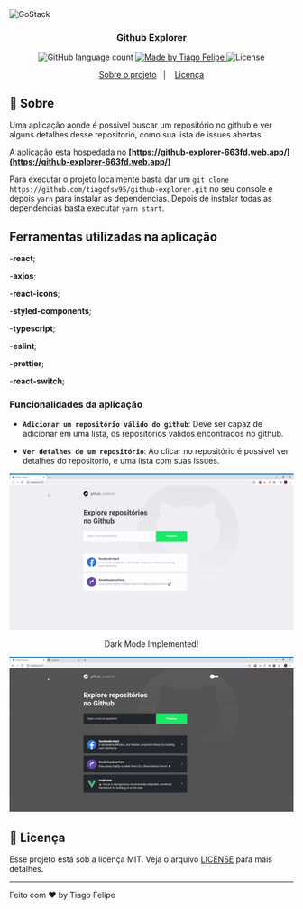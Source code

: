 <img alt="GoStack" src="https://storage.googleapis.com/golden-wind/bootcamp-gostack/header-desafios.png" />

<h3 align="center">
  Github Explorer
</h3>

<p align="center">
  <img alt="GitHub language count" src="https://img.shields.io/github/languages/count/rocketseat/bootcamp-gostack-desafios?color=%2304D361">

  <a href="https://www.linkedin.com/in/tiago-felipe-sanches-vieira-457764139/r">
    <img alt="Made by Tiago Felipe" src="https://img.shields.io/badge/made%20by-Tiago%20Felipe-%2304D361">
  </a>

  <img alt="License" src="https://img.shields.io/badge/license-MIT-%2304D361">
</p>

<p align="center">
  <a href="#rocket">Sobre o projeto</a>&nbsp;&nbsp;&nbsp;|&nbsp;&nbsp;&nbsp;
  <a href="#memo-licença">Licença</a>
</p>

## :rocket: Sobre

Uma aplicação aonde é possivel buscar um repositório no github e ver alguns detalhes desse repositorio, como sua lista de issues abertas.

A aplicação esta hospedada no **[https://github-explorer-663fd.web.app/](https://github-explorer-663fd.web.app/)**

Para executar o projeto localmente basta dar um `git clone https://github.com/tiagofsv95/github-explorer.git` no seu console e depois `yarn` para instalar as dependencias. Depois de instalar todas as dependencias basta executar `yarn start`.

## Ferramentas utilizadas na aplicação

-**react**;

-**axios**;

-**react-icons**;

-**styled-components**;

-**typescript**;

-**eslint**;

-**prettier**;

-**react-switch**;

### Funcionalidades da aplicação

- **`Adicionar um repositório válido do github`**: Deve ser capaz de adicionar em uma lista, os repositorios validos encontrados no github.

- **`Ver detalhes de um repositório`**: Ao clicar no repositório é possivel ver detalhes do repositorio, e uma lista com suas issues.

<div align="center">

![Desafio Demo](demo/demo.gif)

Dark Mode Implemented!

![Desafio Demo](demo/demo-dark-mode.gif)

</div>

## :memo: Licença

Esse projeto está sob a licença MIT. Veja o arquivo [LICENSE](LICENSE) para mais detalhes.

---

Feito com ❤️ by Tiago Felipe
